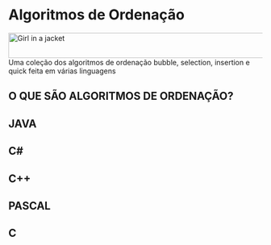 # Algoritmos de Ordenação
<img src="https://c.tenor.com/KBe_nw4IL2QAAAAC/matrix-code.gif" alt="Girl in a jacket" width="3000" height="50">
Uma coleção dos algoritmos de ordenação bubble, selection, insertion e quick feita em várias linguagens

## O QUE SÃO ALGORITMOS DE ORDENAÇÃO?

## JAVA

## C#

## C++

## PASCAL

## C

## 
